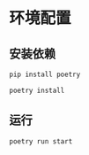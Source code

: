 # 环境配置

## 安装依赖

```bash
pip install poetry
```

```bash
poetry install
```

## 运行

```bash
poetry run start
```